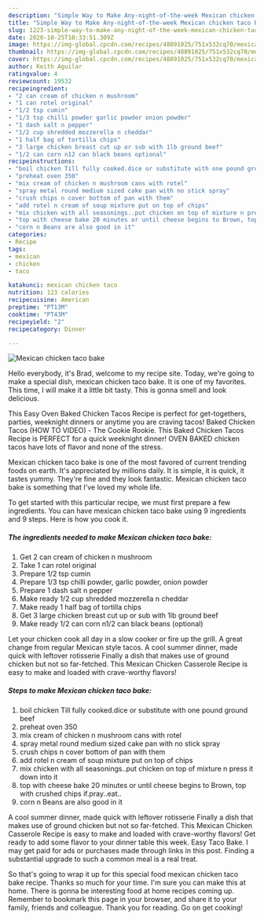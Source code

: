 ```yaml
---
description: "Simple Way to Make Any-night-of-the-week Mexican chicken taco bake"
title: "Simple Way to Make Any-night-of-the-week Mexican chicken taco bake"
slug: 1223-simple-way-to-make-any-night-of-the-week-mexican-chicken-taco-bake
date: 2020-10-25T10:33:51.309Z
image: https://img-global.cpcdn.com/recipes/48891025/751x532cq70/mexican-chicken-taco-bake-recipe-main-photo.jpg
thumbnail: https://img-global.cpcdn.com/recipes/48891025/751x532cq70/mexican-chicken-taco-bake-recipe-main-photo.jpg
cover: https://img-global.cpcdn.com/recipes/48891025/751x532cq70/mexican-chicken-taco-bake-recipe-main-photo.jpg
author: Keith Aguilar
ratingvalue: 4
reviewcount: 19532
recipeingredient:
- "2 can cream of chicken n mushroom"
- "1 can rotel original"
- "1/2 tsp cumin"
- "1/3 tsp chilli powder garlic powder onion powder"
- "1 dash salt n pepper"
- "1/2 cup shredded mozzerella n cheddar"
- "1 half bag of tortilla chips"
- "3 large chicken breast cut up or sub with 1lb ground beef"
- "1/2 can corn n12 can black beans optional"
recipeinstructions:
- "boil chicken Till fully cooked.dice or substitute with one pound ground beef"
- "preheat oven 350"
- "mix cream of chicken n mushroom cans with rotel"
- "spray metal round medium sized cake pan with no stick spray"
- "crush chips n cover bottom of pan with them"
- "add rotel n cream of soup mixture put on top of chips"
- "mix chicken with all seasonings..put chicken on top of mixture n press it down into it"
- "top with cheese bake 20 minutes or until cheese begins to Brown, top with crushed chips if.pray..eat.."
- "corn n Beans are also good in it"
categories:
- Recipe
tags:
- mexican
- chicken
- taco

katakunci: mexican chicken taco 
nutrition: 123 calories
recipecuisine: American
preptime: "PT13M"
cooktime: "PT43M"
recipeyield: "2"
recipecategory: Dinner

---
```



![Mexican chicken taco bake](https://img-global.cpcdn.com/recipes/48891025/751x532cq70/mexican-chicken-taco-bake-recipe-main-photo.jpg)

Hello everybody, it's Brad, welcome to my recipe site. Today, we're going to make a special dish, mexican chicken taco bake. It is one of my favorites. This time, I will make it a little bit tasty. This is gonna smell and look delicious.

This Easy Oven Baked Chicken Tacos Recipe is perfect for get-togethers, parties, weeknight dinners or anytime you are craving tacos! Baked Chicken Tacos (HOW TO VIDEO) - The Cookie Rookie. This Baked Chicken Tacos Recipe is PERFECT for a quick weeknight dinner! OVEN BAKED chicken tacos have lots of flavor and none of the stress.

Mexican chicken taco bake is one of the most favored of current trending foods on earth. It's appreciated by millions daily. It is simple, it is quick, it tastes yummy. They're fine and they look fantastic. Mexican chicken taco bake is something that I've loved my whole life.


To get started with this particular recipe, we must first prepare a few ingredients. You can have mexican chicken taco bake using 9 ingredients and 9 steps. Here is how you cook it.

<!--inarticleads1-->

##### The ingredients needed to make Mexican chicken taco bake:

1. Get 2 can cream of chicken n mushroom
1. Take 1 can rotel original
1. Prepare 1/2 tsp cumin
1. Prepare 1/3 tsp chilli powder, garlic powder, onion powder
1. Prepare 1 dash salt n pepper
1. Make ready 1/2 cup shredded mozzerella n cheddar
1. Make ready 1 half bag of tortilla chips
1. Get 3 large chicken breast cut up or sub with 1lb ground beef
1. Make ready 1/2 can corn n1/2 can black beans (optional)


Let your chicken cook all day in a slow cooker or fire up the grill. A great change from regular Mexican style tacos. A cool summer dinner, made quick with leftover rotisserie Finally a dish that makes use of ground chicken but not so far-fetched. This Mexican Chicken Casserole Recipe is easy to make and loaded with crave-worthy flavors! 

<!--inarticleads2-->

##### Steps to make Mexican chicken taco bake:

1. boil chicken Till fully cooked.dice or substitute with one pound ground beef
1. preheat oven 350
1. mix cream of chicken n mushroom cans with rotel
1. spray metal round medium sized cake pan with no stick spray
1. crush chips n cover bottom of pan with them
1. add rotel n cream of soup mixture put on top of chips
1. mix chicken with all seasonings..put chicken on top of mixture n press it down into it
1. top with cheese bake 20 minutes or until cheese begins to Brown, top with crushed chips if.pray..eat..
1. corn n Beans are also good in it


A cool summer dinner, made quick with leftover rotisserie Finally a dish that makes use of ground chicken but not so far-fetched. This Mexican Chicken Casserole Recipe is easy to make and loaded with crave-worthy flavors! Get ready to add some flavor to your dinner table this week. Easy Taco Bake. I may get paid for ads or purchases made through links in this post. Finding a substantial upgrade to such a common meal is a real treat. 

So that's going to wrap it up for this special food mexican chicken taco bake recipe. Thanks so much for your time. I'm sure you can make this at home. There is gonna be interesting food at home recipes coming up. Remember to bookmark this page in your browser, and share it to your family, friends and colleague. Thank you for reading. Go on get cooking!
